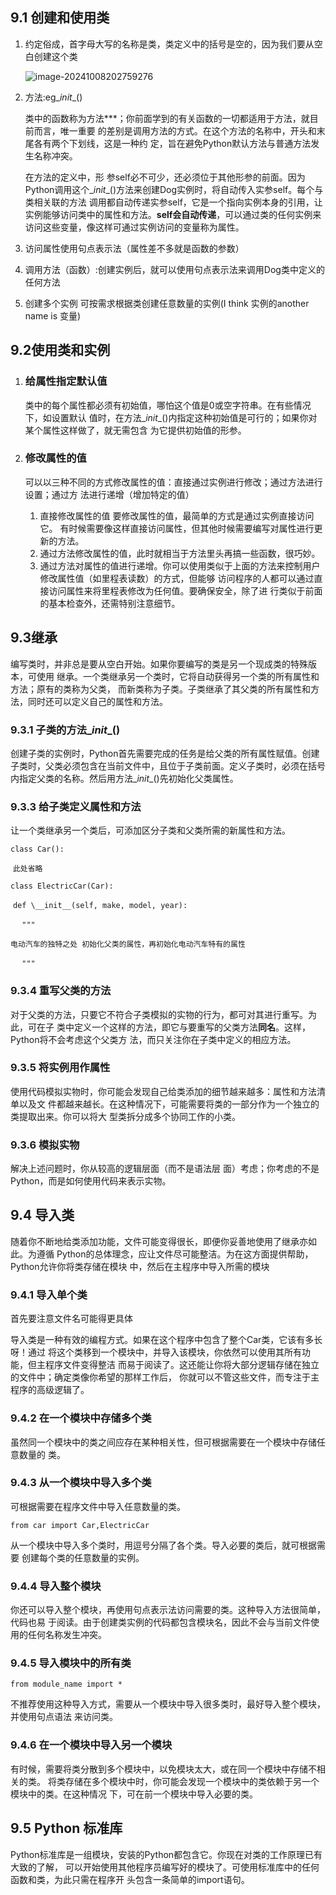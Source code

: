 ## 9.1 创建和使用类

1. 约定俗成，首字母大写的名称是类，类定义中的括号是空的，因为我们要从空白创建这个类

   ![image-20241008202759276](C:\Users\ASUS\AppData\Roaming\Typora\typora-user-images\image-20241008202759276.png)

2. 方法:eg\__init__()

   类中的函数称为方法***；你前面学到的有关函数的一切都适用于方法，就目前而言，唯一重要 的差别是调用方法的方式。在这个方法的名称中，开头和末尾各有两个下划线，这是一种约 定，旨在避免Python默认方法与普通方法发生名称冲突。

   在方法的定义中，形 参self必不可少，还必须位于其他形参的前面。因为 Python调用这个\__init__()方法来创建Dog实例时，将自动传入实参self。每个与类相关联的方法 调用都自动传递实参self，它是一个指向实例本身的引用，让实例能够访问类中的属性和方法。**self会自动传递**，可以通过类的任何实例来访问这些变量，像这样可通过实例访问的变量称为属性。

   

3. 访问属性使用句点表示法（属性差不多就是函数的参数）

4. 调用方法（函数）:创建实例后，就可以使用句点表示法来调用Dog类中定义的任何方法

5. 创建多个实例 可按需求根据类创建任意数量的实例(I think 实例的another name is 变量)

## 9.2使用类和实例 

1. ### 给属性指定默认值

   类中的每个属性都必须有初始值，哪怕这个值是0或空字符串。在有些情况下，如设置默认 值时，在方法\__init__()内指定这种初始值是可行的；如果你对某个属性这样做了，就无需包含 为它提供初始值的形参。

2. ### 修改属性的值 

   可以以三种不同的方式修改属性的值：直接通过实例进行修改；通过方法进行设置；通过方 法进行递增（增加特定的值）

   1. 直接修改属性的值 要修改属性的值，最简单的方式是通过实例直接访问它。 有时候需要像这样直接访问属性，但其他时候需要编写对属性进行更新的方法。
   2. 通过方法修改属性的值，此时就相当于方法里头再搞一些函数，很巧妙。
   3. 通过方法对属性的值进行递增。你可以使用类似于上面的方法来控制用户修改属性值（如里程表读数）的方式，但能够 访问程序的人都可以通过直接访问属性来将里程表修改为任何值。要确保安全，除了进 行类似于前面的基本检查外，还需特别注意细节。

## 9.3继承

编写类时，并非总是要从空白开始。如果你要编写的类是另一个现成类的特殊版本，可使用 继承。一个类继承另一个类时，它将自动获得另一个类的所有属性和方法；原有的类称为父类， 而新类称为子类。子类继承了其父类的所有属性和方法，同时还可以定义自己的属性和方法。

### 9.3.1 子类的方法\__init__()

创建子类的实例时，Python首先需要完成的任务是给父类的所有属性赋值。创建子类时，父类必须包含在当前文件中，且位于子类前面。定义子类时，必须在括号内指定父类的名称。然后用方法\__init__()先初始化父类属性。

### 9.3.3 给子类定义属性和方法

让一个类继承另一个类后，可添加区分子类和父类所需的新属性和方法。

`class Car():`

​	`此处省略`

`class ElectricCar(Car): `

​	`def \__init__(self, make, model, year):  `

​	`	"""  `

​	`电动汽车的独特之处 初始化父类的属性，再初始化电动汽车特有的属性 	`

​	`	""" `

### 9.3.4 重写父类的方法

对于父类的方法，只要它不符合子类模拟的实物的行为，都可对其进行重写。为此，可在子 类中定义一个这样的方法，即它与要重写的父类方法**同名**。这样，Python将不会考虑这个父类方 法，而只关注你在子类中定义的相应方法。

### 9.3.5 将实例用作属性

使用代码模拟实物时，你可能会发现自己给类添加的细节越来越多：属性和方法清单以及文 件都越来越长。在这种情况下，可能需要将类的一部分作为一个独立的类提取出来。你可以将大 型类拆分成多个协同工作的小类。

### 9.3.6 模拟实物

解决上述问题时，你从较高的逻辑层面（而不是语法层 面）考虑；你考虑的不是Python，而是如何使用代码来表示实物。

## 9.4 导入类

随着你不断地给类添加功能，文件可能变得很长，即便你妥善地使用了继承亦如此。为遵循 Python的总体理念，应让文件尽可能整洁。为在这方面提供帮助，Python允许你将类存储在模块 中，然后在主程序中导入所需的模块

### 9.4.1 导入单个类

首先要注意文件名可能得更具体

导入类是一种有效的编程方式。如果在这个程序中包含了整个Car类，它该有多长呀！通过 将这个类移到一个模块中，并导入该模块，你依然可以使用其所有功能，但主程序文件变得整洁 而易于阅读了。这还能让你将大部分逻辑存储在独立的文件中；确定类像你希望的那样工作后， 你就可以不管这些文件，而专注于主程序的高级逻辑了。

### 9.4.2 在一个模块中存储多个类

虽然同一个模块中的类之间应存在某种相关性，但可根据需要在一个模块中存储任意数量的 类。

### 9.4.3 从一个模块中导入多个类

可根据需要在程序文件中导入任意数量的类。

`from car import Car,ElectricCar`

从一个模块中导入多个类时，用逗号分隔了各个类。导入必要的类后，就可根据需要 创建每个类的任意数量的实例。

### 9.4.4 导入整个模块

你还可以导入整个模块，再使用句点表示法访问需要的类。这种导入方法很简单，代码也易 于阅读。由于创建类实例的代码都包含模块名，因此不会与当前文件使用的任何名称发生冲突。

### 9.4.5 导入模块中的所有类

`from module_name import *`

不推荐使用这种导入方式，需要从一个模块中导入很多类时，最好导入整个模块，并使用句点语法 来访问类。

### 9.4.6 在一个模块中导入另一个模块

有时候，需要将类分散到多个模块中，以免模块太大，或在同一个模块中存储不相关的类。 将类存储在多个模块中时，你可能会发现一个模块中的类依赖于另一个模块中的类。在这种情况 下，可在前一个模块中导入必要的类。

## 9.5 Python 标准库

Python标准库是一组模块，安装的Python都包含它。你现在对类的工作原理已有大致的了解， 可以开始使用其他程序员编写好的模块了。可使用标准库中的任何函数和类，为此只需在程序开 头包含一条简单的import语句。